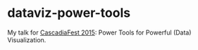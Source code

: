 # dataviz-power-tools

My talk for [CascadiaFest 2015](http://2015.cascadiajs.com/ 'CascadiaFest 2015'): Power Tools for Powerful (Data) Visualization.
